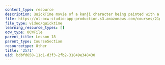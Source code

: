 ```yaml
---
content_type: resource
description: QuickTime movie of a kanji character being painted with a brush.
file: https://ol-ocw-studio-app-production.s3.amazonaws.com/courses/21g-504-japanese-iv-spring-2009/bdbfd65011c1d3f32fb231849e348430_2571.mov
file_type: video/quicktime
learning_resource_types: []
ocw_type: OCWFile
parent_title: Lesson 18
parent_type: CourseSection
resourcetype: Other
title: '2571'
uid: bdbfd650-11c1-d3f3-2fb2-31849e348430
---
```

